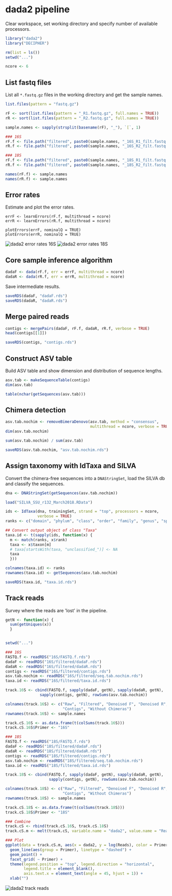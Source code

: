 # dada2 pipeline
Clear workspace, set working directory and specify number of available processors.
```R
library("dada2")
library("DECIPHER")

rm(list = ls())
setwd("...")

ncore <- 6
```


## List fastq files
List all `*.fastq.gz` files in the working directory and get the sample names.
```R
list.files(pattern = "fastq.gz")

rF <- sort(list.files(pattern = "_R1.fastq.gz", full.names = TRUE))
rR <- sort(list.files(pattern = "_R2.fastq.gz", full.names = TRUE))

sample.names <- sapply(strsplit(basename(rF), "_"), `[`, 1)

### 16S
rF.f <- file.path("filtered", paste0(sample.names, "_16S_R1_filt.fastq.gz"))
rR.f <- file.path("filtered", paste0(sample.names, "_16S_R2_filt.fastq.gz"))

### 18S
rF.f <- file.path("filtered", paste0(sample.names, "_18S_R1_filt.fastq.gz"))
rR.f <- file.path("filtered", paste0(sample.names, "_18S_R2_filt.fastq.gz"))

names(rF.f) <- sample.names
names(rR.f) <- sample.names
```


## Error rates
Estimate and plot the error rates.
```
errF <- learnErrors(rF.f, multithread = ncore)
errR <- learnErrors(rR.f, multithread = ncore)

plotErrors(errF, nominalQ = TRUE)
plotErrors(errR, nominalQ = TRUE)
```

![dada2 error rates 16S](/Graphs/dada2_ErrorRates_16S.png)
![dada2 error rates 18S](/Graphs/dada2_ErrorRates_18S.png)


## Core sample inference algorithm
```R
dadaF <- dada(rF.f, err = errF, multithread = ncore)
dadaR <- dada(rR.f, err = errR, multithread = ncore)
```

Save intermediate results.
```R
saveRDS(dadaF, "dadaF.rds")
saveRDS(dadaR, "dadaR.rds")
```


## Merge paired reads
```R
contigs <- mergePairs(dadaF, rF.f, dadaR, rR.f, verbose = TRUE)
head(contigs[[1]])

saveRDS(contigs, "contigs.rds")
```


## Construct ASV table
Build ASV table and show dimension and distribution of sequence lengths.
```R
asv.tab <- makeSequenceTable(contigs)
dim(asv.tab)

table(nchar(getSequences(asv.tab)))
```

## Chimera detection
```R
asv.tab.nochim <- removeBimeraDenovo(asv.tab, method = "consensus",
                                     multithread = ncore, verbose = TRUE)
dim(asv.tab.nochim)

sum(asv.tab.nochim) / sum(asv.tab)

saveRDS(asv.tab.nochim, "asv.tab.nochim.rds")
```

## Assign taxonomy with IdTaxa and SILVA
Convert the chimera-free sequences into a `DNAStringSet`, load the SILVA db and classify the sequences.
```R
dna <- DNAStringSet(getSequences(asv.tab.nochim))

load("SILVA_SSU_r132_March2018.RData")

ids <- IdTaxa(dna, trainingSet, strand = "top", processors = ncore,
              verbose = TRUE)
ranks <- c("domain", "phylum", "class", "order", "family", "genus", "species")

## Convert output object of class "Taxa"
taxa.id <- t(sapply(ids, function(x) {
  m <- match(ranks, x$rank)
  taxa <- x$taxon[m]
  # taxa[startsWith(taxa, "unclassified_")] <- NA
  taxa
  }))

colnames(taxa.id) <- ranks
rownames(taxa.id) <- getSequences(asv.tab.nochim)

saveRDS(taxa.id, "taxa.id.rds")
```


## Track reads
Survey where the reads are 'lost' in the pipeline.
```R
getN <- function(x) {
  sum(getUniques(x))
  }


setwd("...")

### 16S
FASTQ.f <- readRDS("16S/FASTQ.f.rds")
dadaF <- readRDS("16S/filtered/dadaF.rds")
dadaR <- readRDS("16S/filtered/dadaR.rds")
contigs <- readRDS("16S/filtered/contigs.rds")
asv.tab.nochim <- readRDS("16S/filtered/seq.tab.nochim.rds")
taxa.id <- readRDS("16S/filtered/taxa.id.rds")

track.16S <- cbind(FASTQ.f, sapply(dadaF, getN), sapply(dadaR, getN),
               sapply(contigs, getN), rowSums(asv.tab.nochim))

colnames(track.16S) <- c("Raw", "Filtered", "Denoised F", "Denoised R",
                         "Contigs", "Without Chimeras")
rownames(track.16S) <- sample.names

track.cS.16S <- as.data.frame(t(colSums(track.16S)))
track.cS.16S$Primer <- "16S"

### 18S
FASTQ.f <- readRDS("18S/FASTQ.f.rds")
dadaF <- readRDS("18S/filtered/dadaF.rds")
dadaR <- readRDS("18S/filtered/dadaR.rds")
contigs <- readRDS("18S/filtered/contigs.rds")
asv.tab.nochim <- readRDS("18S/filtered/seq.tab.nochim.rds")
taxa.id <- readRDS("18S/filtered/taxa.id.rds")

track.18S <- cbind(FASTQ.f, sapply(dadaF, getN), sapply(dadaR, getN),
                   sapply(contigs, getN), rowSums(asv.tab.nochim))

colnames(track.18S) <- c("Raw", "Filtered", "Denoised F", "Denoised R",
                         "Contigs", "Without Chimeras")
rownames(track.18S) <- sample.names

track.cS.18S <- as.data.frame(t(colSums(track.18S)))
track.cS.18S$Primer <- "18S"

### Combine
track.cS <- rbind(track.cS.16S, track.cS.18S)
track.cS.m <- melt(track.cS, variable.name = "dada2", value.name = "Reads")

### Plot
ggplot(data = track.cS.m, aes(x = dada2, y = log(Reads), color = Primer)) +
  geom_line(aes(group = Primer), linetype = "dashed") +
  geom_point() +
  facet_grid( ~ Primer) +
  theme(legend.position = "top", legend.direction = "horizontal",
        legend.title = element_blank(),
        axis.text.x = element_text(angle = 45, hjust = 1)) +
  xlab("")
```

![dada2 track reads](/Graphs/dada2_TrackReads.png)
